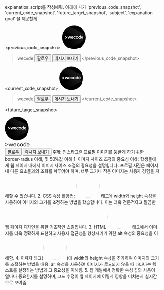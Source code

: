 explanation_script를 작성해줘. 아래에 내가 'previous_code_snapshot', 'current_code_snapshot',
'future_target_snapshot', 'subject', 'explanation goal' 을 제공할게.

<previous_code_snapshot>
<img src="./instagram-profile.jpg" />
>wecode
<button> 팔로우 </button>
<button> 메시지 보내기</button>
</previous_code_snapshot>

<current_code_snapshot>
<img src="./instagram-profile.jpg" alt="profile-picture" width="77px" height="77px" />
>wecode
<button> 팔로우 </button>
<button> 메시지 보내기</button>
</current_code_snapshot>

<future_target_snapshot>
<style>
  img {
    width: 77px;
    height: 77px;
    border-radius: 50%;
  }

  div {
    font-family: Arial;
    font-size: 20px;
  }
</style>
<img src="./instagram-profile.jpg" alt="profile-picture" />
<div>
  >wecode
</div>
<button> 팔로우 </button>
<button> 메시지 보내기</button>
</future_target_snapshot>

<subject>
주제: 인스타그램 프로필 이미지를 둥글게 하기 위한 border-radius 이해, 및 50%값 이해
</subject>

<explanation goal>
1. 이미지 사이즈 조정의 중요성 이해: 학생들에게 웹 페이지 내에서 이미지 사이즈 조절의 필요성을 설명합니다. 프로필 사진은 페이지 내 다른 요소들과의 조화를 이루어야 하며, 너무 크거나 작은 이미지는 사용자 경험을 저해할 수 있습니다.
2. CSS 속성 활용법: <img> 태그에 width와 height 속성을 사용하여 이미지의 크기를 조정하는 방법을 학습합니다. 이는 더욱 전문적이고 깔끔한 웹 페이지 디자인을 위한 기초적인 스킬입니다.
3. HTML <img> 태그에서 이미지를 더욱 명확하게 표현하고 사용자 접근성을 향상시키기 위한 alt 속성의 중요성을 이해함.
4. 이미지 태그(<img>)에 width와 height 속성을 추가하여 이미지의 크기를 조절하는 방법을 배움.
alt 속성을 사용하여 이미지가 로드되지 않을 때 나타나는 텍스트를 설정하는 방법과 그 중요성을 이해함. 
5. 웹 개발에서 정확한 속성 값의 사용이 얼마나 중요한지를 설명하며, 코드 수정이 웹 페이지에 어떻게 영향을 미치는지 실시간으로 보여줌.
</explanation goal>

<script tone>
유치원 선생님처럼 친절하고 따뜻한 말투, 초보자에게 수업을 하기 위해 기초적인 내용까지 꼼꼼히 설명하고 넘어가는 선생님같은 말투. 하나라도 더 알려주고 싶어하는 멘토의 마음가짐을 가지고 있어요. "~합니다"체가 아니라 "~해요"체를 전체 문단의 70%이상 으로 구성하는 것이 좋아요.
</script tone>